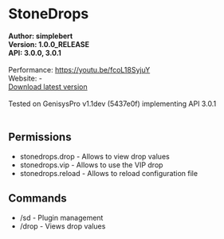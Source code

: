 # StoneDrops

**Author: simplebert**<br/>
**Version: 1.0.0_RELEASE**<br/>
**API: 3.0.0, 3.0.1**<br/>
<br/>
Performance: https://youtu.be/fcoL18SyjuY<br/>
Website: -<br/>
[Download latest version](https://github.com/esimplebert/StoneDrops/releases/download/v1.0/StoneDrops-1.0.0_RELEASE.phar) <br/>
<br/>
Tested on GenisysPro v1.1dev (5437e0f) implementing API 3.0.1<br/>
<br/>
## Permissions
* stonedrops.drop - Allows to view drop values
* stonedrops.vip - Allows to use the VIP drop
* stonedrops.reload - Allows to reload configuration file

## Commands
* /sd - Plugin management
* /drop - Views drop values

